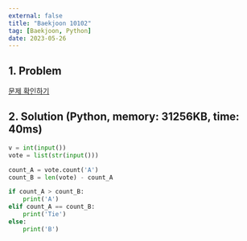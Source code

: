 ```yaml
---
external: false
title: "Baekjoon 10102"
tag: [Baekjoon, Python]
date: 2023-05-26
---
```


## 1. Problem

[문제 확인하기](https://www.acmicpc.net/problem/10102)

## 2. Solution (Python, memory: 31256KB, time: 40ms)

```python
v = int(input())
vote = list(str(input()))

count_A = vote.count('A')
count_B = len(vote) - count_A

if count_A > count_B:
    print('A')
elif count_A == count_B:
    print('Tie')
else:
    print('B')
```
